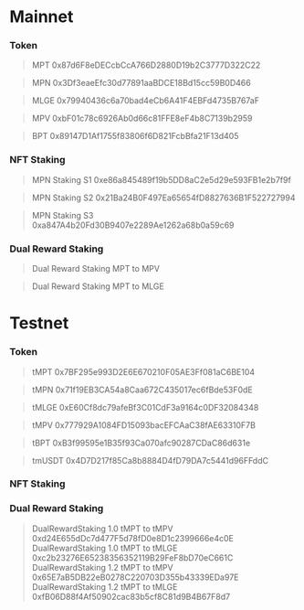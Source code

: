 # Mainnet
### Token
> MPT 0x87d6F8eDECcbCcA766D2880D19b2C3777D322C22

> MPN 0x3Df3eaeEfc30d77891aaBDCE18Bd15cc59B0D466

> MLGE 0x79940436c6a70bad4eCb6A41F4EBFd4735B767aF

> MPV 0xbF01c78c6926Ab0d66c81FFE8eF4b8C7139b2959

> BPT 0x89147D1Af1755f83806f6D821FcbBfa21F13d405

### NFT Staking
> MPN Staking S1 0xe86a845489f19b5DD8aC2e5d29e593FB1e2b7f9f

> MPN Staking S2 0x21Ba24B0F497Ea65654fD8827636B1F522727994

> MPN Staking S3 0xa847A4b20Fd30B9407e2289Ae1262a68b0a59c69

### Dual Reward Staking
> Dual Reward Staking MPT to MPV

> Dual Reward Staking MPT to MLGE

# Testnet
### Token
> tMPT 0x7BF295e993D2E6E670210F05AE3Ff081aC6BE104

> tMPN 0x71f19EB3CA54a8Caa672C435017ec6fBde53F0dE

> tMLGE 0xE60Cf8dc79afeBf3C01CdF3a9164c0DF32084348

> tMPV 0x777929A1084FD15093bacEFCAaC38fAE63310F7B

> tBPT 0xB3f99595e1B35f93Ca070afc90287CDaC86d631e

> tmUSDT 0x4D7D217f85Ca8b8884D4fD79DA7c5441d96FFddC

### NFT Staking

### Dual Reward Staking
> DualRewardStaking 1.0 tMPT to tMPV 0xd24E655dDc7d477F5d78fD0e8D1c2399666e4c0E
> DualRewardStaking 1.0 tMPT to tMLGE 0xc2b23276E65238356352119B29FeF8bD70eC661C
> DualRewardStaking 1.2 tMPT to tMPV 0x65E7aB5DB22eB0278C220703D355b43339EDa97E
> DualRewardStaking 1.2 tMPT to tMLGE 0xfB06D88f4Af50902cac83b5cf8C81d9B4B67F8d7
 